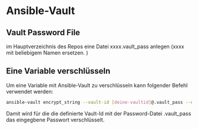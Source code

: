 # Ansible-Vault

## Vault Password File
im Hauptverzeichnis des Repos eine Datei xxxx.vault_pass anlegen (xxxx mit beliebigem Namen ersetzen.
)

## Eine Variable verschlüsseln

Um eine Variable mit Ansible-Vault zu verschlüsseln kann folgender Befehl verwendet werden:

``` sh title="Beispiel Passwort verschlüsseln"
ansible-vault encrypt_string --vault-id [deine-vaultid]@.vault_pass --encrypt-vault-id [deine-vaultid] 'dein passwort' --name 'ansibe-variabelen-name'
```
Damit wird für die die definierte Vault-Id mit der Password-Datei .vault_pass das eingegbene Passwort verschlüsselt.